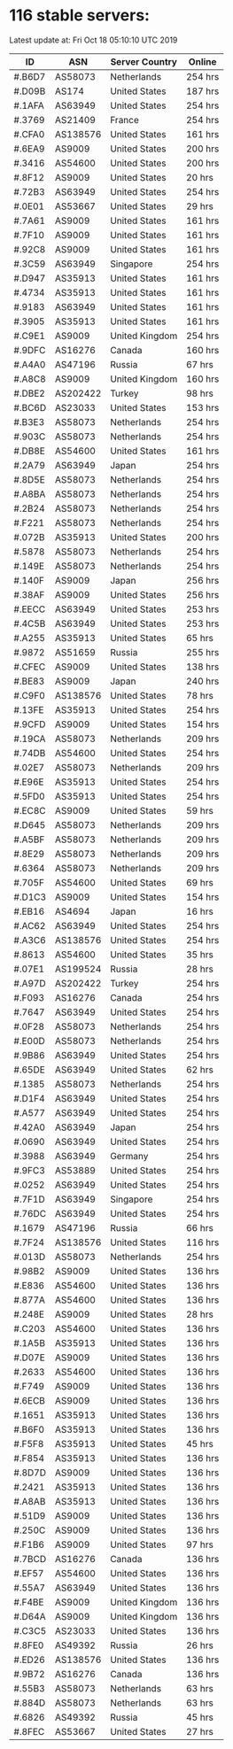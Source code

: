 # 116 stable servers:

Latest update at: Fri Oct 18 05:10:10 UTC 2019

| ID | ASN | Server Country | Online |
| -- | --- | -------------- | ------ |
| #.B6D7 | AS58073 | Netherlands | 254 hrs |
| #.D09B | AS174 | United States | 187 hrs |
| #.1AFA | AS63949 | United States | 254 hrs |
| #.3769 | AS21409 | France | 254 hrs |
| #.CFA0 | AS138576 | United States | 161 hrs |
| #.6EA9 | AS9009 | United States | 200 hrs |
| #.3416 | AS54600 | United States | 200 hrs |
| #.8F12 | AS9009 | United States | 20 hrs |
| #.72B3 | AS63949 | United States | 254 hrs |
| #.0E01 | AS53667 | United States | 29 hrs |
| #.7A61 | AS9009 | United States | 161 hrs |
| #.7F10 | AS9009 | United States | 161 hrs |
| #.92C8 | AS9009 | United States | 161 hrs |
| #.3C59 | AS63949 | Singapore | 254 hrs |
| #.D947 | AS35913 | United States | 161 hrs |
| #.4734 | AS35913 | United States | 161 hrs |
| #.9183 | AS63949 | United States | 161 hrs |
| #.3905 | AS35913 | United States | 161 hrs |
| #.C9E1 | AS9009 | United Kingdom | 254 hrs |
| #.9DFC | AS16276 | Canada | 160 hrs |
| #.A4A0 | AS47196 | Russia | 67 hrs |
| #.A8C8 | AS9009 | United Kingdom | 160 hrs |
| #.DBE2 | AS202422 | Turkey | 98 hrs |
| #.BC6D | AS23033 | United States | 153 hrs |
| #.B3E3 | AS58073 | Netherlands | 254 hrs |
| #.903C | AS58073 | Netherlands | 254 hrs |
| #.DB8E | AS54600 | United States | 161 hrs |
| #.2A79 | AS63949 | Japan | 254 hrs |
| #.8D5E | AS58073 | Netherlands | 254 hrs |
| #.A8BA | AS58073 | Netherlands | 254 hrs |
| #.2B24 | AS58073 | Netherlands | 254 hrs |
| #.F221 | AS58073 | Netherlands | 254 hrs |
| #.072B | AS35913 | United States | 200 hrs |
| #.5878 | AS58073 | Netherlands | 254 hrs |
| #.149E | AS58073 | Netherlands | 254 hrs |
| #.140F | AS9009 | Japan | 256 hrs |
| #.38AF | AS9009 | United States | 256 hrs |
| #.EECC | AS63949 | United States | 253 hrs |
| #.4C5B | AS63949 | United States | 253 hrs |
| #.A255 | AS35913 | United States | 65 hrs |
| #.9872 | AS51659 | Russia | 255 hrs |
| #.CFEC | AS9009 | United States | 138 hrs |
| #.BE83 | AS9009 | Japan | 240 hrs |
| #.C9F0 | AS138576 | United States | 78 hrs |
| #.13FE | AS35913 | United States | 254 hrs |
| #.9CFD | AS9009 | United States | 154 hrs |
| #.19CA | AS58073 | Netherlands | 209 hrs |
| #.74DB | AS54600 | United States | 254 hrs |
| #.02E7 | AS58073 | Netherlands | 209 hrs |
| #.E96E | AS35913 | United States | 254 hrs |
| #.5FD0 | AS35913 | United States | 254 hrs |
| #.EC8C | AS9009 | United States | 59 hrs |
| #.D645 | AS58073 | Netherlands | 209 hrs |
| #.A5BF | AS58073 | Netherlands | 209 hrs |
| #.8E29 | AS58073 | Netherlands | 209 hrs |
| #.6364 | AS58073 | Netherlands | 209 hrs |
| #.705F | AS54600 | United States | 69 hrs |
| #.D1C3 | AS9009 | United States | 154 hrs |
| #.EB16 | AS4694 | Japan | 16 hrs |
| #.AC62 | AS63949 | United States | 254 hrs |
| #.A3C6 | AS138576 | United States | 254 hrs |
| #.8613 | AS54600 | United States | 35 hrs |
| #.07E1 | AS199524 | Russia | 28 hrs |
| #.A97D | AS202422 | Turkey | 254 hrs |
| #.F093 | AS16276 | Canada | 254 hrs |
| #.7647 | AS63949 | United States | 254 hrs |
| #.0F28 | AS58073 | Netherlands | 254 hrs |
| #.E00D | AS58073 | Netherlands | 254 hrs |
| #.9B86 | AS63949 | United States | 254 hrs |
| #.65DE | AS63949 | United States | 62 hrs |
| #.1385 | AS58073 | Netherlands | 254 hrs |
| #.D1F4 | AS63949 | United States | 254 hrs |
| #.A577 | AS63949 | United States | 254 hrs |
| #.42A0 | AS63949 | Japan | 254 hrs |
| #.0690 | AS63949 | United States | 254 hrs |
| #.3988 | AS63949 | Germany | 254 hrs |
| #.9FC3 | AS53889 | United States | 254 hrs |
| #.0252 | AS63949 | United States | 254 hrs |
| #.7F1D | AS63949 | Singapore | 254 hrs |
| #.76DC | AS63949 | United States | 254 hrs |
| #.1679 | AS47196 | Russia | 66 hrs |
| #.7F24 | AS138576 | United States | 116 hrs |
| #.013D | AS58073 | Netherlands | 254 hrs |
| #.98B2 | AS9009 | United States | 136 hrs |
| #.E836 | AS54600 | United States | 136 hrs |
| #.877A | AS54600 | United States | 136 hrs |
| #.248E | AS9009 | United States | 28 hrs |
| #.C203 | AS54600 | United States | 136 hrs |
| #.1A5B | AS35913 | United States | 136 hrs |
| #.D07E | AS9009 | United States | 136 hrs |
| #.2633 | AS54600 | United States | 136 hrs |
| #.F749 | AS9009 | United States | 136 hrs |
| #.6ECB | AS9009 | United States | 136 hrs |
| #.1651 | AS35913 | United States | 136 hrs |
| #.B6F0 | AS35913 | United States | 136 hrs |
| #.F5F8 | AS35913 | United States | 45 hrs |
| #.F854 | AS35913 | United States | 136 hrs |
| #.8D7D | AS9009 | United States | 136 hrs |
| #.2421 | AS35913 | United States | 136 hrs |
| #.A8AB | AS35913 | United States | 136 hrs |
| #.51D9 | AS9009 | United States | 136 hrs |
| #.250C | AS9009 | United States | 136 hrs |
| #.F1B6 | AS9009 | United States | 97 hrs |
| #.7BCD | AS16276 | Canada | 136 hrs |
| #.EF57 | AS54600 | United States | 136 hrs |
| #.55A7 | AS63949 | United States | 136 hrs |
| #.F4BE | AS9009 | United Kingdom | 136 hrs |
| #.D64A | AS9009 | United Kingdom | 136 hrs |
| #.C3C5 | AS23033 | United States | 136 hrs |
| #.8FE0 | AS49392 | Russia | 26 hrs |
| #.ED26 | AS138576 | United States | 136 hrs |
| #.9B72 | AS16276 | Canada | 136 hrs |
| #.55B3 | AS58073 | Netherlands | 63 hrs |
| #.884D | AS58073 | Netherlands | 63 hrs |
| #.6826 | AS49392 | Russia | 45 hrs |
| #.8FEC | AS53667 | United States | 27 hrs |

